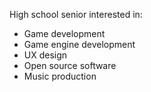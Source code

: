 High school senior interested in:
- Game development
- Game engine development
- UX design
- Open source software 
- Music production

<!---
LightningAA/LightningAA is a ✨ special ✨ repository because its `README.md` (this file) appears on your GitHub profile.
You can click the Preview link to take a look at your changes.
--->
